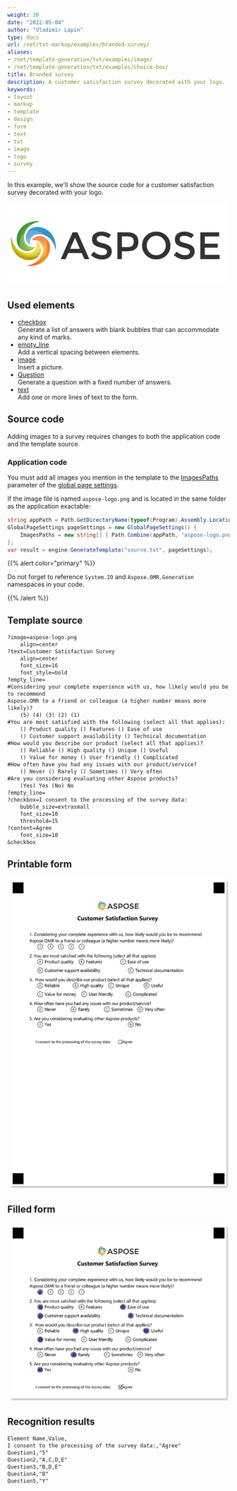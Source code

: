 ```yaml
---
weight: 30
date: "2022-05-04"
author: "Vladimir Lapin"
type: docs
url: /net/txt-markup/examples/branded-survey/
aliases:
- /net/template-generation/txt/examples/image/
- /net/template-generation/txt/examples/choice-box/
title: Branded survey
description: A customer satisfaction survey decorated with your logo.
keywords:
- layout
- markup
- template
- design
- form
- text
- txt
- image
- logo
- survey
---
```


In this example, we'll show the source code for a customer satisfaction survey decorated with your logo.

![Aspose logo](aspose-logo.png)

## Used elements

- [checkbox](/omr/net/txt-markup/checkbox/)  
  Generate a list of answers with blank bubbles that can accommodate any kind of marks.
- [empty_line](/omr/net/txt-markup/empty_line/)  
  Add a vertical spacing between elements.
- [image](/omr/net/txt-markup/image/)  
  Insert a picture.
- [Question](/omr/net/txt-markup/question/)  
  Generate a question with a fixed number of answers.
- [text](/omr/net/txt-markup/text/)  
  Add one or more lines of text to the form.

## Source code

Adding images to a survey requires changes to both the application code and the template source.

### Application code

You must add all images you mention in the template to the [ImagesPaths](https://apireference.aspose.com/omr/net/aspose.omr.generation/globalpagesettings/fields/imagespaths) parameter of the [global page settings](https://apireference.aspose.com/omr/net/aspose.omr.generation/globalpagesettings).

If the image file is named `aspose-logo.png` and is located in the same folder as the application exactable:

```csharp
string appPath = Path.GetDirectoryName(typeof(Program).Assembly.Location);
GlobalPageSettings pageSettings = new GlobalPageSettings() {
	ImagesPaths = new string[] { Path.Combine(appPath, "aspose-logo.png") }
};
var result = engine.GenerateTemplate("source.txt", pageSettings);
```

{{% alert color="primary" %}} 

Do not forget to reference `System.IO` and `Aspose.OMR.Generation` namespaces in your code.

{{% /alert %}}

## Template source

```
?image=aspose-logo.png
	align=center
?text=Customer Satisfaction Survey
	align=center
	font_size=16
	font_style=bold
?empty_line=
#Considering your complete experience with us, how likely would you be to recommend
Aspose.OMR to a friend or colleague (a higher number means more likely)?
	(5) (4) (3) (2) (1)
#You are most satisfied with the following (select all that applies):
	() Product quality () Features () Ease of use
	() Customer support availability () Technical documentation
#How would you describe our product (select all that applies)?
	() Reliable () High quality () Unique () Useful
	() Value for money () User friendly () Complicated
#How often have you had any issues with our product/service?
	() Never () Rarely () Sometimes () Very often
#Are you considering evaluating other Aspose products?
	(Yes) Yes (No) No
?empty_line=
?checkbox=I consent to the processing of the survey data:
	bubble_size=extrasmall
	font_size=10
	threshold=15
?content=Agree
	font_size=10
&checkbox
```

## Printable form

![Printable form](survey-brand-template.png)

## Filled form

![Filled form](survey-brand-fill.png)

## Recognition results

```
Element Name,Value,
I consent to the processing of the survey data:,"Agree"
Question1,"5"
Question2,"A,C,D,E"
Question3,"B,D,E"
Question4,"B"
Question5,"Y"
```
